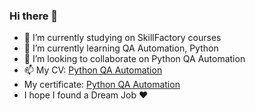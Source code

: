 ### Hi there 👋

- 🔭 I’m currently studying on SkillFactory courses
- 🌱 I’m currently learning QA Automation, Python
- 👯 I’m looking to collaborate on Python QA Automation
- 📫 My CV: [Python QA Automation](https://github.com/golubtogo/golubtogo/blob/main/Nataliia_Holub_-_Python_Test_Automation_Engineer.pdf)
-  My certificate: [Python QA Automation](http://cert.software-testing.ru/317299831978590793)
- I hope I found a Dream Job :heart:
